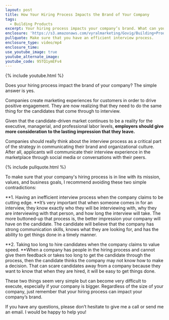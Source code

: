 ```yaml
---
layout: post
title: How Your Hiring Process Impacts the Brand of Your Company
tags:
  - Building Products
excerpt: Your hiring process impacts your company’s brand. What can you do to create a positive experience for job candidates?
enclosure: 'https://s3.amazonaws.com/vyralmarketing/Govig/Building+Products/Videos/2017/How+Your+Hiring+Process+Impacts+the+Brand+of+Your+Company.mp4'
pullquote: Make sure that you have an efficient interview process.
enclosure_type: video/mp4
enclosure_time:
use_youtube_image: true
youtube_alternate_image:
youtube_code: 95TQ1ymEFv4
---
```



{% include youtube.html %}

Does your hiring process impact the brand of your company? The simple answer is yes.

Companies create marketing experiences for customers in order to drive positive engagement. They are now realizing that they need to do the same thing for the candidates that come through to interview.

Given that the candidate-driven market continues to be a reality for the executive, managerial, and professional labor levels, **employers should give more consideration to the lasting impression that they leave.**

Companies should really think about the interview process as a critical part of the strategy in communicating their brand and organizational culture. After all, applicants will communicate their interview experience in the marketplace through social media or conversations with their peers.

{% include pullquote.html %}

To make sure that your company's hiring process is in line with its mission, values, and business goals, I recommend avoiding these two simple contradictions:

**1. Having an inefficient interview process when the company claims to be cutting edge.&nbsp;**It’s very important that when someone comes in for an interview, they know exactly who they will be interviewing with, why they are interviewing with that person, and how long the interview will take. The more buttoned-up that process is, the better impression your company will have on the candidate. The candidate will believe that the company has strong communication skills, knows what they are looking for, and has the ability to get things done in a timely manner.

**2. Taking too long to hire candidates when the company claims to value speed.&nbsp;**When a company has people in the hiring process and cannot give them feedback or takes too long to get the candidate through the process, then the candidate thinks the company may not know how to make a decision. That can scare candidates away from a company because they want to know that when they are hired, it will be easy to get things done.

These two things seem very simple but can become very difficult to execute, especially if your company is bigger. Regardless of the size of your company, just remember that your hiring process can impact your company’s brand.

If you have any questions, please don’t hesitate to give me a call or send me an email. I would be happy to help you!